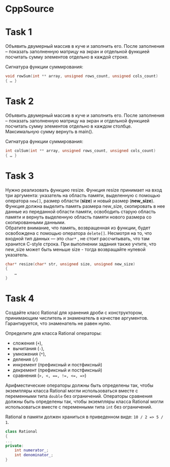 # CppSource

# Task 1

Объявить двумерный массив в куче и заполнить его. После заполнения – показать заполненную матрицу на экран и отдельной функцией посчитать сумму элементов отдельно в каждой строке.

Сигнатура функции суммирования:
```cpp
void rowSum(int ** array, unsigned rows_count, unsigned cols_count)
{ … }
```

# Task 2

Объявить двумерный массив в куче и заполнить его. После заполнения – показать заполненную матрицу на экран и отдельной функцией посчитать сумму элементов отдельно в каждом столбце. Максимальную сумму вернуть в main().

Сигнатура функции суммирования:
```cpp
int colSum(int ** array, unsigned rows_count, unsigned cols_count)
{ … }
```

# Task 3

Нужно реализовать функцию resize. Функция resize принимает на вход три аргумента: указатель на область памяти, выделенную с помощью оператора `new[]`, размер области (**size**) и новый размер (**new_size**). Функция должна выделить память размера new_size, скопировать в нее данные из переданной области памяти, освободить старую область памяти и вернуть выделенную область памяти нового размера со скопированными данными.  
Обратите внимание, что память, возвращенная из функции, будет освобождена с помощью оператора `delete[]`. Несмотря на то, что входной тип данных — это `сhar*` , не стоит рассчитывать, что там хранится C-style строка. При выполнении задания также учтите, что new_size может быть меньше size - тогда возвращайте нулевой указатель.

```cpp
char* resize(char* str, unsigned size, unsigned new_size) 
{ 
	… 
}
```

# Task 4

Создайте класс Rational для хранения дроби с конструктором, принимающим числитель и знаменатель в качестве аргументов. Гарантируется, что знаменатель не равен нулю.

Определите для класса Rational операторы:
 - сложения (`+`), 
 - вычитания (`-`),
 - умножения (`*`),
 - деления (`/`)
 - инкремент (префиксный и постфиксный)
 - декремент (префиксный и постфиксный)
 - сравнения (`>, <, ==, !=, <=, =>`)

Арифместические операторы должны быть определены так, чтобы экземпляры класса Rational могли использоваться вместе с переменными типа `double` без ограничений.
Операторы сравнения должны быть определены так, чтобы экземпляры класса Rational могли использоваться вместе с переменными типа `int` без ограничений.

Rational в памяти должен храниться в приведенном виде: `10 / 2 => 5 / 1`.

```cpp
class Rational
{
...
private:
	int numerator_;
	int denominator_;
}
```


